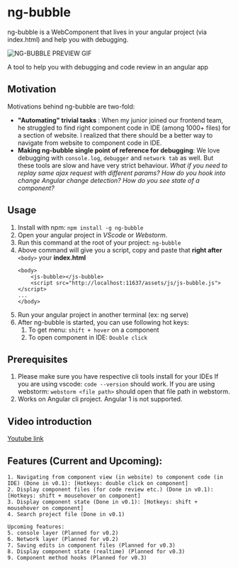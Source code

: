 # ng-bubble
ng-bubble is a WebComponent that lives in your angular project (via index.html) and help you with debugging.

![NG-BUBBLE PREVIEW GIF](public/assets/imgs/ngbubbleIntroductionvideo.gif)

A tool to help you with debugging and code review in an angular app

## Motivation
Motivations behind ng-bubble are two-fold:
  - **"Automating" trivial tasks** : When my junior joined our frontend team, he struggled to find right component code in IDE (among 1000+ files) for a section of website. I realized that there should be a better way to navigate from website to component code in IDE.
  - **Making ng-bubble single point of reference for debugging**: We love debugging with ```console.log```, `debugger` and `network tab` as well. But these tools are slow and have very strict behaviour. *What if you need to replay same ajax request with different params? How do you hook into change Angular change detection? How do you see state of a component?*

## Usage
1. Install with npm: `npm install -g ng-bubble`
2. Open your angular project in *VScode* or *Webstorm*.
3. Run this command at the root of your project: `ng-bubble`
4. Above command will give you a script, copy and paste that **right after** `<body>` your **index.html**
   ```
   <body>
       <js-bubble></js-bubble>
       <script src="http://localhost:11637/assets/js/js-bubble.js"></script>
   ...
   </body>
    ```
5. Run your angular project in another terminal (ex: ng serve)
6. After ng-bubble is started, you can use following hot keys:
    1. To get menu: ```shift + hover``` on a component
    2. To open component in IDE: ```Double click```
    
## Prerequisites
1. Please make sure you have respective cli tools install for your IDEs
   If you are using vscode: ```code --version``` should work.
   If you are using webstorm: ```webstorm <file path>``` should open that file path in webstorm.
2. Works on Angular cli  project. Angular 1 is not supported.


## Video introduction
  [Youtube link](https://www.youtube.com/watch?v=-HyZ1aOV46k)
  
  
## Features (Current and Upcoming):
  
	1. Navigating from component view (in website) to component code (in IDE) (Done in v0.1): [Hotkeys: double click on component] 
	2. Display component files (for code review etc.) (Done in v0.1): [Hotkeys: shift + mousehover on component]
	3. Display component state (Done in v0.1): [Hotkeys: shift + mousehover on component] 
	4. Search project file (Done in v0.1)
	
	Upcoming features:
	5. console layer (Planned for v0.2)
	6. Network layer (Planned for v0.2)
	7. Saving edits in component files (Planned for v0.3)
	8. Display component state (realtime) (Planned for v0.3)
	9. Component method hooks (Planned for v0.3)



